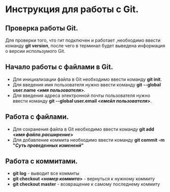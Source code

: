 # Инструкция для работы с Git.

## Проверка работы Git.
Для проверки того, что гит подключен и работает ,необходимо ввести команду **git version**, после чего в терминал будет выведена информация о версии использумого Git.

## Начало работы с файлами в Git.
* Для инициализации файла в Git необходимо ввести команду **git init**.
* Для введения имя пользователя нужно ввести команду **git --global user.name <*имя пользователя*>**.
* Для введения адреса электронной почты пользователя нужно ввести команду **git --global user.email <*емейл пользователя*>**.

## Работа с файлами.
* Для сохранения файла в Git необходимо ввести команду **git add <*имя файла.расширение*>**
* Для добавление коммита необходимо ввести команду **git commit -m "*Суть проведенных измененй*"**

## Работа с коммитами.
* **git log** - выводит все коммиты
* **git checkout <*номер коммита*>** - вернуться к нужному коммиту
* **git checkout master** - возвращение к самому последнему коммиту
